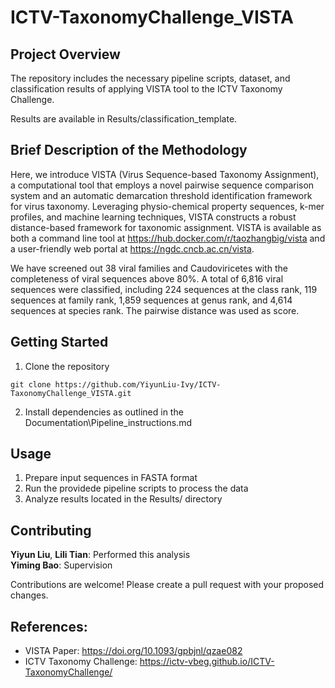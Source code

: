 # ICTV-TaxonomyChallenge_VISTA

## Project Overview
The repository includes the necessary pipeline scripts, dataset, and classification results of applying VISTA tool to the ICTV Taxonomy Challenge.  

Results are available in Results/classification_template.

## Brief Description of the Methodology
Here, we introduce VISTA (Virus Sequence-based Taxonomy Assignment), a computational tool that employs a novel pairwise sequence comparison system and an automatic demarcation threshold identification framework for virus taxonomy. Leveraging physio-chemical property sequences, k-mer profiles, and machine learning techniques, VISTA constructs a robust distance-based framework for taxonomic assignment. VISTA is available as both a command line tool at https://hub.docker.com/r/taozhangbig/vista and a user-friendly web portal at https://ngdc.cncb.ac.cn/vista.

We have screened out 38 viral families and Caudoviricetes with the completeness of viral sequences above 80%. A total of 6,816 viral sequences were classified, including 224 sequences at the class rank, 119 sequences at family rank, 1,859 sequences at genus rank, and 4,614 sequences at species rank. The pairwise distance was used as score.

## Getting Started
1. Clone the repository
```shell
git clone https://github.com/YiyunLiu-Ivy/ICTV-TaxonomyChallenge_VISTA.git
```
2. Install dependencies as outlined in the Documentation\Pipeline_instructions.md 

## Usage
1. Prepare input sequences in FASTA format
2. Run the providede pipeline scripts to process the data
3. Analyze results located in the Results/ directory

## Contributing
**Yiyun Liu**, **Lili Tian**: Performed this analysis   
**Yiming Bao**: Supervision

Contributions are welcome! Please create a pull request with your proposed changes.

## References:
- VISTA Paper: https://doi.org/10.1093/gpbjnl/qzae082
- ICTV Taxonomy Challenge: https://ictv-vbeg.github.io/ICTV-TaxonomyChallenge/